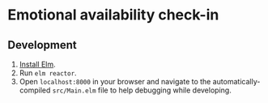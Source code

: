 # Emotional availability check-in

## Development

1. [Install Elm](https://guide.elm-lang.org/install/elm.html).
1. Run `elm reactor`.
1. Open `localhost:8000` in your browser and navigate to the automatically-compiled `src/Main.elm` file to help debugging while developing.
